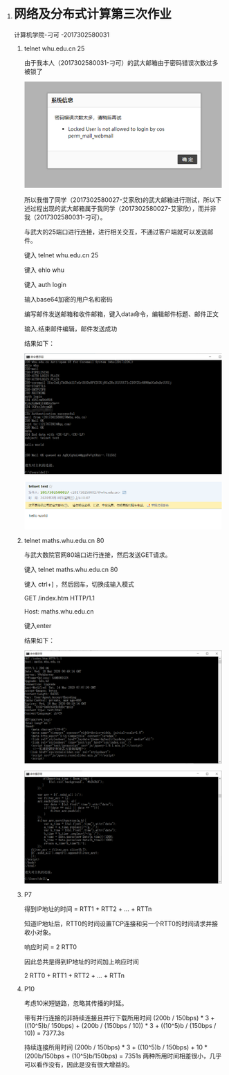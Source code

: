 1. # 网络及分布式计算第三次作业

   计算机学院-刁可 -2017302580031

   1. telnet whu.edu.cn 25

      由于我本人（2017302580031-刁可）的武大邮箱由于密码错误次数过多被锁了

      ![image-20200318112751530](网络及分布式计算第三次作业.assets/image-20200318112751530.png)

      所以我借了同学（2017302580027-艾家欣)的武大邮箱进行测试，所以下述过程出现的武大邮箱属于我同学（2017302580027-艾家欣），而并非我（2017302580031-刁可）。

      与武大的25端口进行连接，进行相关交互，不通过客户端就可以发送邮件。

      键入 telnet whu.edu.cn 25

      键入 ehlo whu

      键入 auth login

      输入base64加密的用户名和密码

      编写邮件发送邮箱和收件邮箱，键入data命令，编辑邮件标题、邮件正文

      输入.结束邮件编辑，邮件发送成功

      结果如下：

      ![image-20200318112805786](网络及分布式计算第三次作业.assets/image-20200318112805786.png)

      ![image-20200318112816119](网络及分布式计算第三次作业.assets/image-20200318112816119.png)

   2. telnet maths.whu.edu.cn 80

      与武大数院官网80端口进行连接，然后发送GET请求。

      键入 telnet maths.whu.edu.cn 80

      键入 ctrl+]  ，然后回车，切换成输入模式

      GET /index.htm HTTP/1.1 

      Host: maths.whu.edu.cn

      键入enter

      结果如下：

      ![image-20200318112826541](网络及分布式计算第三次作业.assets/image-20200318112826541.png)

      ![image-20200318112835885](网络及分布式计算第三次作业.assets/image-20200318112835885.png)

   3. P7

      得到IP地址的时间 = RTT1 + RTT2 + … + RTTn

      知道IP地址后，RTT0的时间设置TCP连接和另一个RTT0的时间请求并接收小对象。

      响应时间 = 2 RTT0

      因此总共是得到IP地址的时间加上响应时间

      2 RTT0 + RTT1 + RTT2 + … + RTTn

   4. P10

      考虑10米短链路，忽略其传播的时延。

      带有并行连接的非持续连接且并行下载所用时间
      (200b / 150bps) * 3 + ((10^5)b/ 150bps) + (200b / (150bps / 10)) * 3 + ((10^5)b / (150bps / 10)) = 7377.3s

      持续连接所用时间
      (200b / 150bps) * 3 + ((10^5)b / 150bps) + 10 * (200b/150bps + (10^5)b/150bps) = 7351s
      两种所用时间相差很小，几乎可以看作没有，因此是没有很大增益的。